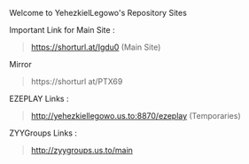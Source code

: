 Welcome to YehezkielLegowo's Repository Sites

Important Link for Main Site : 
> https://shorturl.at/Igdu0 (Main Site)

Mirror
> https://shorturl at/PTX69

EZEPLAY Links : 
> http://yehezkiellegowo.us.to:8870/ezeplay (Temporaries)

ZYYGroups Links : 
> http://zyygroups.us.to/main
